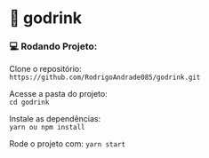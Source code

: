 # :beers: godrink

### :computer: Rodando Projeto:

  Clone o repositório:  
  `https://github.com/RodrigoAndrade085/godrink.git`
  
  Acesse a pasta do projeto:  
  `cd godrink`
  
  Instale as dependências:  
  `yarn ou npm install`
  
  Rode o projeto com:
  `yarn start`
